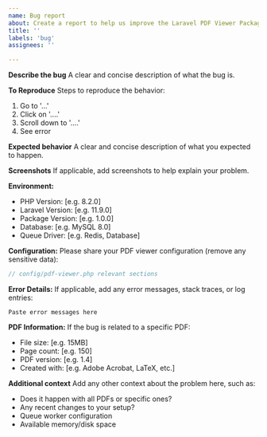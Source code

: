 ```yaml
---
name: Bug report
about: Create a report to help us improve the Laravel PDF Viewer Package
title: ''
labels: 'bug'
assignees: ''

---
```


**Describe the bug**
A clear and concise description of what the bug is.

**To Reproduce**
Steps to reproduce the behavior:
1. Go to '...'
2. Click on '....'
3. Scroll down to '....'
4. See error

**Expected behavior**
A clear and concise description of what you expected to happen.

**Screenshots**
If applicable, add screenshots to help explain your problem.

**Environment:**
 - PHP Version: [e.g. 8.2.0]
 - Laravel Version: [e.g. 11.9.0]
 - Package Version: [e.g. 1.0.0]
 - Database: [e.g. MySQL 8.0]
 - Queue Driver: [e.g. Redis, Database]

**Configuration:**
Please share your PDF viewer configuration (remove any sensitive data):
```php
// config/pdf-viewer.php relevant sections
```

**Error Details:**
If applicable, add any error messages, stack traces, or log entries:
```
Paste error messages here
```

**PDF Information:**
If the bug is related to a specific PDF:
- File size: [e.g. 15MB]
- Page count: [e.g. 150]
- PDF version: [e.g. 1.4]
- Created with: [e.g. Adobe Acrobat, LaTeX, etc.]

**Additional context**
Add any other context about the problem here, such as:
- Does it happen with all PDFs or specific ones?
- Any recent changes to your setup?
- Queue worker configuration
- Available memory/disk space